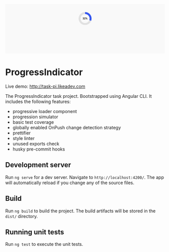 ![ProgressIndicator](docs/logo.png "ProgressIndicator")

# ProgressIndicator

Live demo: http://task-pi.likeadev.com

The ProgressIndicator task project. Bootstrapped using Angular CLI. It includes the following features:

* progressive loader component
* progression simulator
* basic test coverage
* globally enabled OnPush change detection strategy
* prettifier
* style linter
* unused exports check
* husky pre-commit hooks

## Development server

Run `ng serve` for a dev server. Navigate to `http://localhost:4200/`. The app will automatically reload if you change any of the source files.

## Build

Run `ng build` to build the project. The build artifacts will be stored in the `dist/` directory.

## Running unit tests

Run `ng test` to execute the unit tests.
